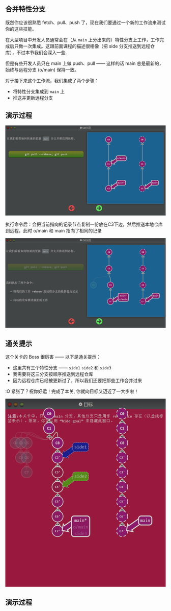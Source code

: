 ## 合并特性分支

既然你应该很熟悉 fetch、pull、push 了，现在我们要通过一个新的工作流来测试你的这些技能。

在大型项目中开发人员通常会在（从 `main` 上分出来的）特性分支上工作，工作完成后只做一次集成。这跟前面课程的描述很相像（把 side 分支推送到远程仓库），不过本节我们会深入一些.

但是有些开发人员只在 main 上做 push、pull —— 这样的话 main 总是最新的，始终与远程分支 (o/main) 保持一致。

对于接下来这个工作流，我们集成了两个步骤：

- 将特性分支集成到 `main` 上
- 推送并更新远程分支



## 演示过程

![image-20220701093516756](01-%E6%8E%A8%E9%80%81%E4%B8%BB%E5%88%86%E6%94%AF.assets/image-20220701093516756.png)

执行命令后：会把当前指向的记录节点复制一份放在C3下边，然后推送本地仓库到远程，此时 o/main 和 main 指向了相同的记录

![image-20220701094054960](01-%E6%8E%A8%E9%80%81%E4%B8%BB%E5%88%86%E6%94%AF.assets/image-20220701094054960.png)



## 通关提示

这个关卡的 Boss 很厉害 —— 以下是通关提示：

- 这里共有三个特性分支 —— `side1` `side2` 和 `side3`
- 我需要将这三分支按顺序推送到远程仓库
- 因为远程仓库已经被更新过了，所以我们还要把那些工作合并过来

:O 紧张了？祝你好运！完成了本关, 你就向目标又迈近了一大步啦！

![image-20220701095043308](01-%E6%8E%A8%E9%80%81%E4%B8%BB%E5%88%86%E6%94%AF.assets/image-20220701095043308.png)



## 演示过程


